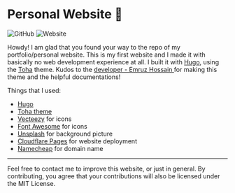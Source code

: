 # Personal Website 🎉
![GitHub](https://img.shields.io/github/license/Beluguy/Personal-website) 
![Website](https://img.shields.io/website?up_message=online&url=https%3A%2F%2Fmarcusc.me)

Howdy! I am glad that you found your way to the repo of my portfolio/personal website. This is my first website and I made it with basically no web development experience at all. I built it with [Hugo](https://gohugo.io/), using the [Toha](https://github.com/hugo-toha/toha) theme. Kudos to the [developer - Emruz Hossain
](https://github.com/hossainemruz) for making this theme and the helpful documentations!

Things that I used:
* [Hugo](https://gohugo.io/)
* [Toha theme](https://github.com/hugo-toha/toha) 
* [Vecteezy](https://www.vecteezy.com/) for icons
* [Font Awesome](https://fontawesome.com/) for icons
* [Unsplash](https://unsplash.com/) for background picture
* [Cloudflare Pages](https://pages.cloudflare.com/) for website deployment 
* [Namecheap](https://www.namecheap.com/) for domain name
---
Feel free to contact me to improve this website, or just in general. By contributing, you agree that your contributions will also be licensed under the MIT License. 

